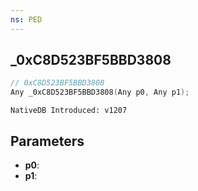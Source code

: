 ```yaml
---
ns: PED
---
```

## _0xC8D523BF5BBD3808

```c
// 0xC8D523BF5BBD3808
Any _0xC8D523BF5BBD3808(Any p0, Any p1);
```

```
NativeDB Introduced: v1207
```

## Parameters
* **p0**:
* **p1**:
